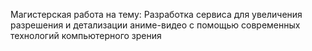 Магистерская работа на тему: Разработка сервиса для увеличения разрешения и детализации аниме-видео с помощью современных технологий компьютерного зрения

